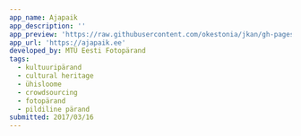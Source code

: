 ```yaml
---
app_name: Ajapaik
app_description: ''
app_preview: 'https://raw.githubusercontent.com/okestonia/jkan/gh-pages/img/ajapaik.PNG'
app_url: 'https://ajapaik.ee'
developed_by: MTÜ Eesti Fotopärand
tags:
  - kultuuripärand
  - cultural heritage
  - ühisloome
  - crowdsourcing
  - fotopärand
  - pildiline pärand
submitted: 2017/03/16
---
```

